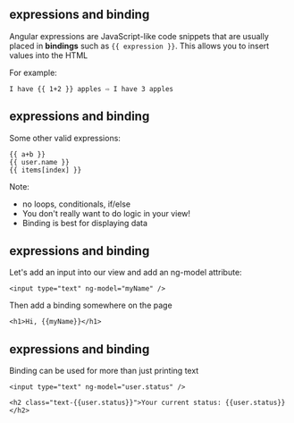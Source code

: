 ## expressions and binding

Angular expressions are JavaScript-like code snippets that are usually placed in **bindings** such as `{{ expression }}`. <!-- .element: cite="https://docs.angularjs.org/guide/expression" -->
This allows you to insert values into the HTML

For example:

```
I have {{ 1+2 }} apples ⇨ I have 3 apples
```


## expressions and binding
Some other valid expressions:

```
{{ a+b }}
{{ user.name }}
{{ items[index] }}
```
Note:
- no loops, conditionals, if/else
- You don't really want to do logic in your view!
- Binding is best for displaying data



## expressions and binding
Let's add an input into our view and add an ng-model attribute:
```
<input type="text" ng-model="myName" />
```

Then add a binding somewhere on the page
```
<h1>Hi, {{myName}}</h1>
```


## expressions and binding
Binding can be used for more than just printing text
```
<input type="text" ng-model="user.status" />
```

```
<h2 class="text-{{user.status}}">Your current status: {{user.status}}</h2>
```
